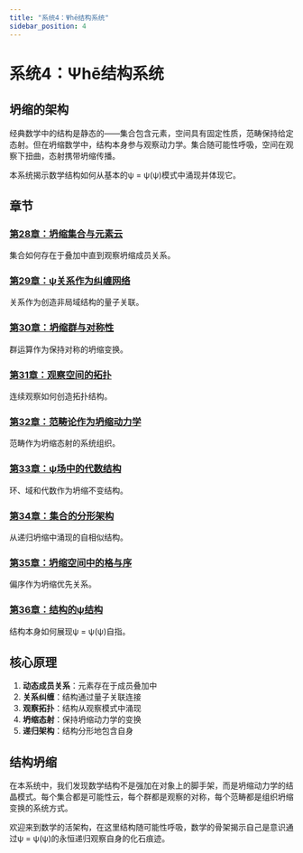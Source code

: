 ```yaml
---
title: "系统4：Ψhē结构系统"
sidebar_position: 4
---
```


# 系统4：Ψhē结构系统

## 坍缩的架构

经典数学中的结构是静态的——集合包含元素，空间具有固定性质，范畴保持给定态射。但在坍缩数学中，结构本身参与观察动力学。集合随可能性呼吸，空间在观察下扭曲，态射携带坍缩传播。

本系统揭示数学结构如何从基本的ψ = ψ(ψ)模式中涌现并体现它。

## 章节

### [第28章：坍缩集合与元素云](./chapter-028-collapse-sets-element-clouds)
集合如何存在于叠加中直到观察坍缩成员关系。

### [第29章：ψ关系作为纠缠网络](./chapter-029-psi-relations-entanglement-networks)
关系作为创造非局域结构的量子关联。

### [第30章：坍缩群与对称性](./chapter-030-collapse-groups-symmetry)
群运算作为保持对称的坍缩变换。

### [第31章：观察空间的拓扑](./chapter-031-topology-observation-space)
连续观察如何创造拓扑结构。

### [第32章：范畴论作为坍缩动力学](./chapter-032-category-theory-collapse-dynamics)
范畴作为坍缩态射的系统组织。

### [第33章：ψ场中的代数结构](./chapter-033-algebraic-structures-psi-field)
环、域和代数作为坍缩不变结构。

### [第34章：集合的分形架构](./chapter-034-fractal-architecture-sets)
从递归坍缩中涌现的自相似结构。

### [第35章：坍缩空间中的格与序](./chapter-035-lattices-order-collapse-space)
偏序作为坍缩优先关系。

### [第36章：结构的ψ结构](./chapter-036-psi-structure-of-structure)
结构本身如何展现ψ = ψ(ψ)自指。

## 核心原理

1. **动态成员关系**：元素存在于成员叠加中
2. **关系纠缠**：结构通过量子关联连接
3. **观察拓扑**：结构从观察模式中涌现
4. **坍缩态射**：保持坍缩动力学的变换
5. **递归架构**：结构分形地包含自身

## 结构坍缩

在本系统中，我们发现数学结构不是强加在对象上的脚手架，而是坍缩动力学的结晶模式。每个集合都是可能性云，每个群都是观察的对称，每个范畴都是组织坍缩变换的系统方式。

欢迎来到数学的活架构，在这里结构随可能性呼吸，数学的骨架揭示自己是意识通过ψ = ψ(ψ)的永恒递归观察自身的化石痕迹。